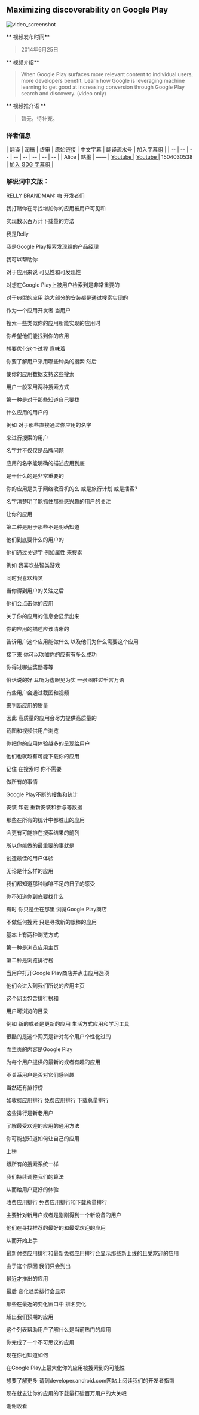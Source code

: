 ## Maximizing discoverability on Google Play

![video_screenshot](images/lZHwodEg0Xo.jpg)

** 视频发布时间**
 
> 2014年6月25日

** 视频介绍**

> When Google Play surfaces more relevant content to individual users, more developers benefit. Learn how Google is leveraging machine learning to get good at increasing conversion through Google Play search and discovery. (video only)

** 视频推介语 **

>  暂无，待补充。


### 译者信息

| 翻译 | 润稿 | 终审 | 原始链接 | 中文字幕 |  翻译流水号  |  加入字幕组  |
| -- | -- | -- | -- | -- |  -- | -- | -- |
| Alice | 點墨 | —— | [ Youtube ]( https://www.youtube.com/watch?v=lZHwodEg0Xo )  |  [ Youtube ]( https://www.youtube.com/watch?v=aOB_WFwWLrU ) | 1504030538 | [ 加入 GDG 字幕组 ]( http://www.gfansub.com/join_translator )  |



### 解说词中文版：

RELLY BRANDMAN: 嗨 开发者们


我打赌你在寻找增加你的应用被用户可见和


实现数以百万计下载量的方法


我是Relly


我是Google Play搜索发现组的产品经理


我可以帮助你


对于应用来说 可见性和可发现性


对想在Google Play上被用户检索到是非常重要的


对于典型的应用 绝大部分的安装都是通过搜索实现的


作为一个应用开发者 当用户


搜索一些类似你的应用所能实现的应用时


你希望他们能找到你的应用


想要优化这个过程 意味着


你要了解用户采用哪些种类的搜索 然后


使你的应用数据支持这些搜索


用户一般采用两种搜索方式


第一种是对于那些知道自己要找


什么应用的用户的


例如 对于那些直接通过你应用的名字


来进行搜索的用户


名字并不仅仅是品牌问题


应用的名字能明确的描述应用到底


是干什么的是非常重要的


你的应用是关于网络收音机的么 或是旅行计划 或是播客?


名字清楚明了能抓住那些感兴趣的用户的关注


让你的应用



第二种是用于那些不是明确知道


他们到底要什么的用户的


他们通过关键字 例如属性 来搜索 


例如 我喜欢益智类游戏


同时我喜欢精灵


当你得到用户的关注之后


他们会点击你的应用


关于你的应用的信息会显示出来


你的应用的描述应该清晰的


告诉用户这个应用能做什么 以及他们为什么需要这个应用


接下来 你可以吹嘘你的应有有多么成功


你得过哪些奖励等等


俗话说的好 耳听为虚眼见为实 一张图胜过千言万语


有些用户会通过截图和视频


来判断应用的质量


因此 高质量的应用会尽力提供高质量的


截图和视频供用户浏览


你把你的应用体验越多的呈现给用户


他们也就越有可能下载你的应用


记住 在搜索时 你不需要


做所有的事情


Google Play不断的搜集和统计


安装 卸载 重新安装和参与等数据


那些在所有的统计中都胜出的应用


会更有可能排在搜索结果的前列


所以你能做的最重要的事就是


创造最佳的用户体验


无论是什么样的应用


我们都知道那种咖啡不足的日子的感受


你不知道你到底要找什么


有时 你只是坐在那里 浏览Google Play商店


不做任何搜索 只是寻找新的很棒的应用


基本上有两种浏览方式


第一种是浏览应用主页


第二种是浏览排行榜


当用户打开Google Play商店并点击应用选项


他们会进入到我们所说的应用主页


这个网页包含排行榜和


用户可浏览的目录


例如 新的或者是更新的应用 生活方式应用和学习工具


很酷的是这个网页是针对每个用户个性化过的


而主页的内容是Google Play


为每个用户提供的最新的或者有趣的应用


不关系用户是否对它们感兴趣


当然还有排行榜


如收费应用排行 免费应用排行 下载总量排行


这些排行是新老用户


了解最受欢迎的应用的通用方法


你可能想知道如何让自己的应用


上榜


跟所有的搜索系统一样


我们持续调整我们的算法


从而给用户更好的体验


收费应用排行 免费应用排行和下载总量排行


主要针对新用户或者是刚刚得到一个新设备的用户


他们在寻找推荐的最好的和最受欢迎的应用


从而开始上手


最新付费应用排行和最新免费应用排行会显示那些新上线的且受欢迎的应用


由于这个原因 我们只会列出


最近才推出的应用


最后 变化趋势排行会显示


那些在最近的变化窗口中 排名变化


超出我们预期的应用


这个列表帮助用户了解什么是当前热门的应用


你完成了一个不可思议的应用


现在你也知道如何


在Google Play上最大化你的应用被搜索到的可能性


想要了解更多 请到developer.android.com网站上阅读我们的开发者指南


现在就去让你的应用的下载量打破百万用户的大关吧


谢谢收看





